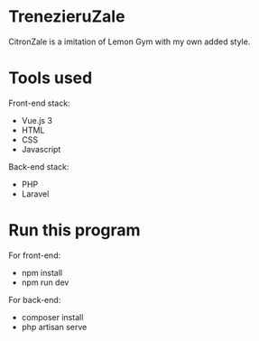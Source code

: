 # TrenezieruZale
CitronZale is a imitation of Lemon Gym with my own added style.

# Tools used

Front-end stack:
  -  Vue.js 3
  -  HTML
  -  CSS
  -  Javascript

Back-end stack:
  - PHP
  - Laravel 


# Run this program

For front-end:
  - npm install
  - npm run dev

For back-end:
  - composer install
  - php artisan serve
